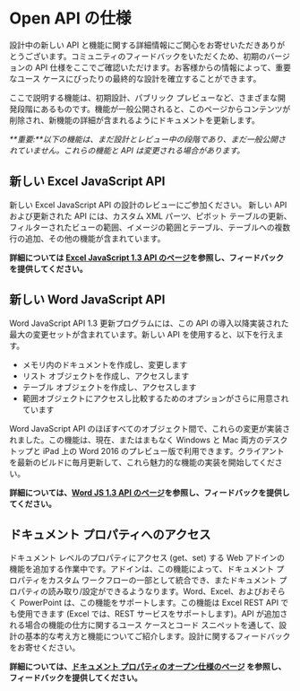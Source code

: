 # Open API の仕様

設計中の新しい API と機能に関する詳細情報にご関心をお寄せいただきありがとうございます。コミュニティのフィードバックをいただくため、初期のバージョンの API 仕様をここでご確認いただけます。お客様からの情報によって、重要なユース ケースにぴったりの最終的な設計を確立することができます。 

ここで説明する機能は、初期設計、パブリック プレビューなど、さまざまな開発段階にあるものです。機能が一般公開されると、このページからコンテンツが削除され、新機能の詳細が含まれるようにドキュメントを更新します。 

_**重要:**以下の機能は、まだ設計とレビュー中の段階であり、まだ一般公開されていません。これらの機能と API は変更される場合があります。_

## 新しい Excel JavaScript API
新しい Excel JavaScript API の設計のレビューにご参加ください。 新しい API および更新された API には、カスタム XML パーツ、ピボット テーブルの更新、フィルターされたビューの範囲、イメージの範囲とテーブル、テーブルへの複数行の追加、その他の機能が含まれています。 

**詳細については [Excel JavaScript 1.3 API のページ](https://github.com/OfficeDev/office-js-docs/tree/ExcelJs_1.3_OpenSpec)を参照し、フィードバックを提供してください。**

## 新しい Word JavaScript API
Word JavaScript API 1.3 更新プログラムには、この API の導入以降実装された最大の変更セットが含まれています。新しい API を使用すると、以下を行えます。 

* メモリ内のドキュメントを作成し、変更します
* リスト オブジェクトを作成し、アクセスします
* テーブル オブジェクトを作成し、アクセスします
* 範囲オブジェクトにアクセスし比較するためのオプションがさらに用意されています

Word JavaScript API のほぼすべてのオブジェクト間で、これらの変更が実装されました。この機能は、現在、またはまもなく Windows と Mac 両方のデスクトップと iPad 上の Word 2016 のプレビュー版で利用できます。クライアントを最新のビルドに毎月更新して、これら魅力的な機能の実装を開始してください。

**詳細については、[Word JS 1.3 API のページ](https://github.com/OfficeDev/office-js-docs/tree/WordJs_1.3_Openspec/word)を参照し、フィードバックを提供してください。**

## ドキュメント プロパティへのアクセス
ドキュメント レベルのプロパティにアクセス (get、set) する Web アドインの機能を追加する作業中です。アドインは、この機能によって、ドキュメント プロパティをカスタム ワークフローの一部として統合でき、またドキュメント プロパティの読み取り/設定ができるようなります。Word、Excel、およびおそらく PowerPoint は、この機能をサポートします。この機能は Excel REST API でも使用できます (Excel では、REST サービスをサポートします)。API が追加される場合の機能の仕方に関するユース ケースとコード スニペットを通して、設計の基本的な考え方と機能についてご紹介します。設計に関するフィードバックをお寄せください。 

**詳細については、[ドキュメント プロパティのオープン仕様のページ](https://github.com/OfficeDev/office-js-docs/tree/DocumentProperties_OpenSpec) を参照し、フィードバックを提供してください。**

